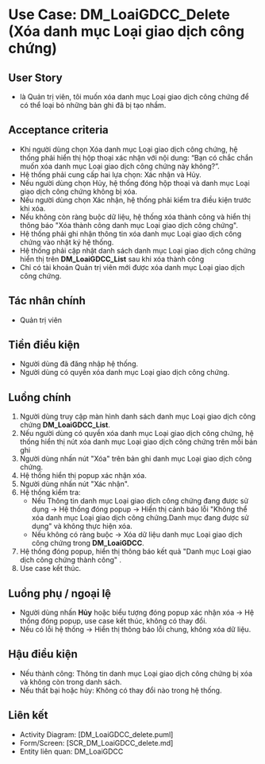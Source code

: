 # Use Case: DM_LoaiGDCC_Delete (Xóa danh mục Loại giao dịch công chứng)

## User Story
- là Quản trị viên, tôi muốn xóa danh mục Loại giao dịch công chứng để có thể loại bỏ những bản ghi đã bị tạo nhầm.

## Acceptance criteria
- Khi người dùng chọn Xóa danh mục Loại giao dịch công chứng, hệ thống phải hiển thị hộp thoại xác nhận với nội dung: “Bạn có chắc chắn muốn xóa danh mục Loại giao dịch công chứng này không?”.
- Hệ thống phải cung cấp hai lựa chọn: Xác nhận và Hủy.
- Nếu người dùng chọn Hủy, hệ thống đóng hộp thoại và danh mục Loại giao dịch công chứng không bị xóa.
- Nếu người dùng chọn Xác nhận, hệ thống phải kiểm tra điều kiện trước khi xóa.
- Nếu không còn ràng buộc dữ liệu, hệ thống xóa thành công và hiển thị thông báo "Xóa thành công danh mục Loại giao dịch công chứng".
- Hệ thống phải ghi nhận thông tin xóa danh mục Loại giao dịch công chứng vào nhật ký hệ thống. 
- Hệ thống phải cập nhật danh sách danh mục Loại giao dịch công chứng hiển thị trên **DM_LoaiGDCC_List** sau khi xóa thành công
- Chỉ có tài khoản Quản trị viên mới được xóa danh mục Loại giao dịch công chứng.

## Tác nhân chính
- Quản trị viên

## Tiền điều kiện
- Người dùng đã đăng nhập hệ thống.
- Người dùng có quyền xóa danh mục Loại giao dịch công chứng.

## Luồng chính
1. Người dùng truy cập màn hình danh sách danh mục Loại giao dịch công chứng **DM_LoaiGDCC_List**.  
2. Nếu người dùng có quyền xóa danh mục Loại giao dịch công chứng, hệ thống hiển thị nút xóa danh mục Loại giao dịch công chứng trên mỗi bản ghi
3. Người dùng nhấn nút "Xóa" trên bản ghi danh mục Loại giao dịch công chứng.  
3. Hệ thống hiển thị popup xác nhận xóa.  
4. Người dùng nhấn nút "Xác nhận".  
5. Hệ thống kiểm tra:  
   - Nếu Thông tin danh mục Loại giao dịch công chứng đang được sử dụng → Hệ thống đóng popup → Hiển thị cảnh báo lỗi "Không thể xóa danh mục Loại giao dịch công chứng.Danh mục đang được sử dụng" và không thực hiện xóa.  
   - Nếu không có ràng buộc → Xóa dữ liệu danh mục Loại giao dịch công chứng trong **DM_LoaiGDCC**.  
6. Hệ thống đóng popup, hiển thị thông báo kết quả "Danh mục Loại giao dịch công chứng thành công" .  
7. Use case kết thúc. 

## Luồng phụ / ngoại lệ
- Người dùng nhấn **Hủy** hoặc biểu tượng đóng popup xác nhận xóa → Hệ thống đóng popup, use case kết thúc, không có thay đổi.  
- Nếu có lỗi hệ thống → Hiển thị thông báo lỗi chung, không xóa dữ liệu.  

## Hậu điều kiện
- Nếu thành công: Thông tin danh mục Loại giao dịch công chứng bị xóa và không còn trong danh sách.  
- Nếu thất bại hoặc hủy: Không có thay đổi nào trong hệ thống.

## Liên kết
- Activity Diagram: [DM_LoaiGDCC_delete.puml]
- Form/Screen: [SCR_DM_LoaiGDCC_delete.md]
- Entity liên quan: DM_LoaiGDCC
